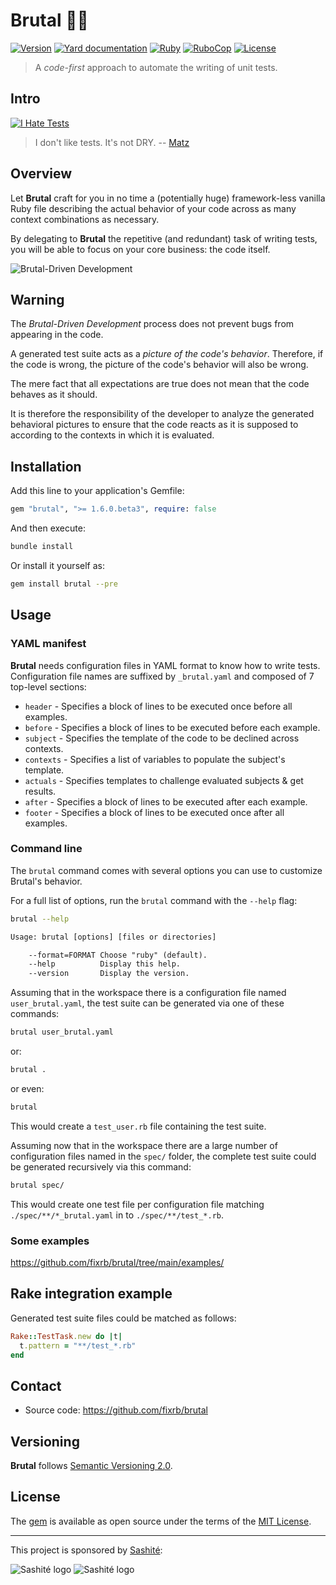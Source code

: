 # Brutal 💎🔨

[![Version](https://img.shields.io/github/v/tag/fixrb/brutal?label=Version&logo=github)](https://github.com/fixrb/brutal/tags)
[![Yard documentation](https://img.shields.io/badge/Yard-documentation-blue.svg?logo=github)](https://rubydoc.info/github/fixrb/brutal/main)
[![Ruby](https://github.com/fixrb/brutal/workflows/Ruby/badge.svg?branch=main)](https://github.com/fixrb/brutal/actions?query=workflow%3Aruby+branch%3Amain)
[![RuboCop](https://github.com/fixrb/brutal/workflows/RuboCop/badge.svg?branch=main)](https://github.com/fixrb/brutal/actions?query=workflow%3Arubocop+branch%3Amain)
[![License](https://img.shields.io/github/license/fixrb/brutal?label=License&logo=github)](https://github.com/fixrb/brutal/raw/main/LICENSE.md)

> A _code-first_ approach to automate the writing of unit tests.

## Intro

[![I Hate Tests](https://github.com/fixrb/brutal/raw/main/img/rubyhack-2019-ruby3-what-s-missing-by-yukihiro-matsumoto.jpg)](https://www.youtube.com/embed/cmOt9HhszCI?start=1732&end=1736 "I don't like tests. It's not DRY.")

> I don't like tests. It's not DRY.
> -- [Matz](https://github.com/matz)

## Overview

Let __Brutal__ craft for you in no time a (potentially huge) framework-less vanilla Ruby file describing the actual behavior of your code across as many context combinations as necessary.

By delegating to __Brutal__ the repetitive (and redundant) task of writing tests, you will be able to focus on your core business: the code itself.

![Brutal-Driven Development](https://github.com/fixrb/brutal/raw/main/img/brutal-driven-development.jpg)

## Warning

The _Brutal-Driven Development_ process does not prevent bugs from appearing in the code.

A generated test suite acts as a _picture of the code's behavior_. Therefore, if the code is wrong, the picture of the code's behavior will also be wrong.

The mere fact that all expectations are true does not mean that the code behaves as it should.

It is therefore the responsibility of the developer to analyze the generated behavioral pictures to ensure that the code reacts as it is supposed to according to the contexts in which it is evaluated.

## Installation

Add this line to your application's Gemfile:

```ruby
gem "brutal", ">= 1.6.0.beta3", require: false
```

And then execute:

```sh
bundle install
```

Or install it yourself as:

```sh
gem install brutal --pre
```

## Usage

### YAML manifest

__Brutal__ needs configuration files in YAML format to know how to write tests.
Configuration file names are suffixed by `_brutal.yaml` and composed of 7 top-level sections:

* `header` - Specifies a block of lines to be executed once before all examples.
* `before` - Specifies a block of lines to be executed before each example.
* `subject` - Specifies the template of the code to be declined across contexts.
* `contexts` - Specifies a list of variables to populate the subject's template.
* `actuals` - Specifies templates to challenge evaluated subjects & get results.
* `after` - Specifies a block of lines to be executed after each example.
* `footer` - Specifies a block of lines to be executed once after all examples.

### Command line

The `brutal` command comes with several options you can use to customize Brutal's behavior.

For a full list of options, run the `brutal` command with the `--help` flag:

```sh
brutal --help
```

```txt
Usage: brutal [options] [files or directories]

    --format=FORMAT Choose "ruby" (default).
    --help          Display this help.
    --version       Display the version.
```

Assuming that in the workspace there is a configuration file named `user_brutal.yaml`, the test suite can be generated via one of these commands:

```sh
brutal user_brutal.yaml
```

or:

```sh
brutal .
```

or even:

```sh
brutal
```

This would create a `test_user.rb` file containing the test suite.

Assuming now that in the workspace there are a large number of configuration files named in the `spec/` folder, the complete test suite could be generated recursively via this command:

```sh
brutal spec/
```

This would create one test file per configuration file matching `./spec/**/*_brutal.yaml` in to `./spec/**/test_*.rb`.

### Some examples

<https://github.com/fixrb/brutal/tree/main/examples/>

## Rake integration example

Generated test suite files could be matched as follows:

```ruby
Rake::TestTask.new do |t|
  t.pattern = "**/test_*.rb"
end
```

## Contact

* Source code: https://github.com/fixrb/brutal

## Versioning

__Brutal__ follows [Semantic Versioning 2.0](https://semver.org/).

## License

The [gem](https://rubygems.org/gems/brutal) is available as open source under the terms of the [MIT License](https://github.com/fixrb/brutal/raw/main/LICENSE.md).

***

This project is sponsored by [Sashité](https://github.com/sashite/):

![Sashité logo](https://github.com/fixrb/brutal/raw/main/img/sponsor/dark/en/sashite.png#gh-dark-mode-only "Sashité")
![Sashité logo](https://github.com/fixrb/brutal/raw/main/img/sponsor/light/en/sashite.png#gh-light-mode-only "Sashité")
